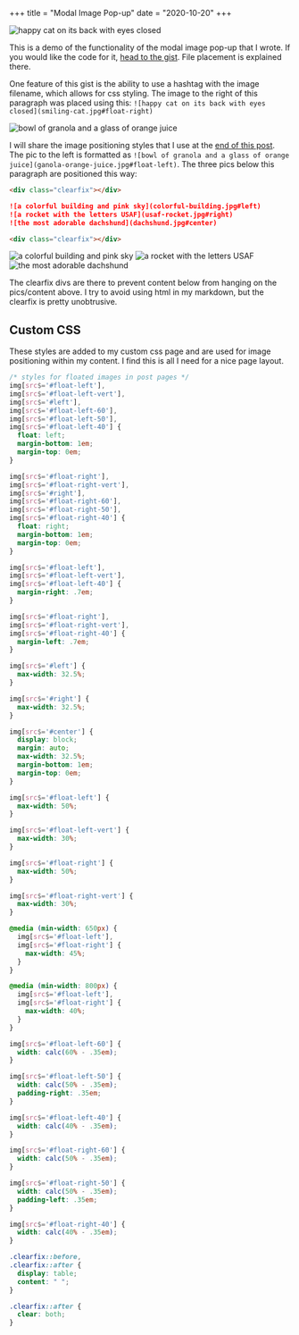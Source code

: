 +++
title = "Modal Image Pop-up"
date = "2020-10-20"
+++

![happy cat on its back with eyes closed](smiling-cat.jpg#float-right)

This is a demo of the functionality of the modal image pop-up that I wrote. If you would like the code for it, [head to the gist](https://gist.github.com/zjeaton/0cdd7e4bed9d292ab6f3d76b0369f16d). File placement is explained there.  

One feature of this gist is the ability to use a hashtag with the image filename, which allows for css styling. The image to the right of this paragraph was placed using this: `![happy cat on its back with eyes closed](smiling-cat.jpg#float-right)`

![bowl of granola and a glass of orange juice](granola-orange-juice.jpg#float-left)

I will share the image positioning styles that I use at the [end of this post](#custom-css). The pic to the left is formatted as `![bowl of granola and a glass of orange juice](ganola-orange-juice.jpg#float-left)`. The three pics below this paragraph are positioned this way:

<div class="clearfix"></div>

```md
<div class="clearfix"></div>

![a colorful building and pink sky](colorful-building.jpg#left)
![a rocket with the letters USAF](usaf-rocket.jpg#right)
![the most adorable dachshund](dachshund.jpg#center)

<div class="clearfix"></div>
```

<div class="clearfix"></div>

![a colorful building and pink sky](colorful-building.jpg#left)
![a rocket with the letters USAF](usaf-rocket.jpg#right)
![the most adorable dachshund](dachshund.jpg#center)

<div class="clearfix"></div>

The clearfix divs are there to prevent content below from hanging on the pics/content above. I try to avoid using html in my markdown, but the clearfix is pretty unobtrusive.

## Custom CSS

These styles are added to my custom css page and are used for image positioning within my content. I find this is all I need for a nice page layout.

```css
/* styles for floated images in post pages */
img[src$='#float-left'],
img[src$='#float-left-vert'],
img[src$='#left'],
img[src$='#float-left-60'],
img[src$='#float-left-50'],
img[src$='#float-left-40'] {
  float: left;
  margin-bottom: 1em;
  margin-top: 0em;
}

img[src$='#float-right'],
img[src$='#float-right-vert'],
img[src$='#right'],
img[src$='#float-right-60'],
img[src$='#float-right-50'],
img[src$='#float-right-40'] {
  float: right;
  margin-bottom: 1em;
  margin-top: 0em;
}

img[src$='#float-left'],
img[src$='#float-left-vert'],
img[src$='#float-left-40'] {
  margin-right: .7em;
}

img[src$='#float-right'],
img[src$='#float-right-vert'],
img[src$='#float-right-40'] {
  margin-left: .7em;
}

img[src$='#left'] {
  max-width: 32.5%;
}

img[src$='#right'] {
  max-width: 32.5%;
}

img[src$='#center'] {
  display: block;
  margin: auto;
  max-width: 32.5%;
  margin-bottom: 1em;
  margin-top: 0em;
}

img[src$='#float-left'] { 
  max-width: 50%;
}

img[src$='#float-left-vert'] { 
  max-width: 30%;
}

img[src$='#float-right'] {
  max-width: 50%;
}

img[src$='#float-right-vert'] {
  max-width: 30%;
}

@media (min-width: 650px) {
  img[src$='#float-left'],
  img[src$='#float-right'] {
    max-width: 45%;
  }
}

@media (min-width: 800px) {
  img[src$='#float-left'],
  img[src$='#float-right'] {
    max-width: 40%;
  }
}

img[src$='#float-left-60'] {
  width: calc(60% - .35em);
}

img[src$='#float-left-50'] {
  width: calc(50% - .35em);
  padding-right: .35em;
}

img[src$='#float-left-40'] {
  width: calc(40% - .35em);
}

img[src$='#float-right-60'] {
  width: calc(50% - .35em);
}

img[src$='#float-right-50'] {
  width: calc(50% - .35em);
  padding-left: .35em;
}

img[src$='#float-right-40'] {
  width: calc(40% - .35em);
}

.clearfix::before,
.clearfix::after {
  display: table;
  content: " ";
}

.clearfix::after {
  clear: both;
}
```